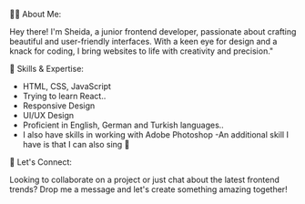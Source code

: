 
👩‍💻 About Me:

Hey there! I'm Sheida, a junior frontend developer, passionate about crafting beautiful and user-friendly interfaces. 
With a keen eye for design and a knack for coding, I bring websites to life with creativity and precision."

🚀 Skills & Expertise:
- HTML, CSS, JavaScript
- Trying to learn React..
- Responsive Design
- UI/UX Design
- Proficient in English, German and Turkish languages..
- I also have skills in working with Adobe Photoshop
-An additional skill I have is that I can also sing 👻

🩷 Let's Connect:

Looking to collaborate on a project or just chat about the latest frontend trends?
Drop me a message and let's create something amazing together!
